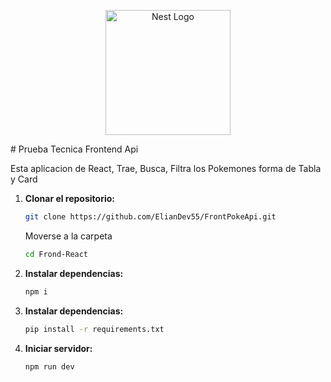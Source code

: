<p align="center">
  <a href="http://nestjs.com/" target="blank"><img src="https://nestjs.com/img/logo-small.svg" width="200" alt="Nest Logo" /></a>
</p>




 
 # Prueba Tecnica Frontend Api

Esta aplicacion de React, Trae, Busca, Filtra los Pokemones forma de Tabla y Card

1. **Clonar el repositorio:**
   ```bash
   git clone https://github.com/ElianDev55/FrontPokeApi.git
   ```
   Moverse a la carpeta
   ```bash
   cd Frond-React
   ```
2. **Instalar dependencias:**
   ```bash
   npm i
   ```

3. **Instalar dependencias:**
   ```bash
   pip install -r requirements.txt
   ```

4. **Iniciar servidor:**
   ```bash
   npm run dev
   ```


